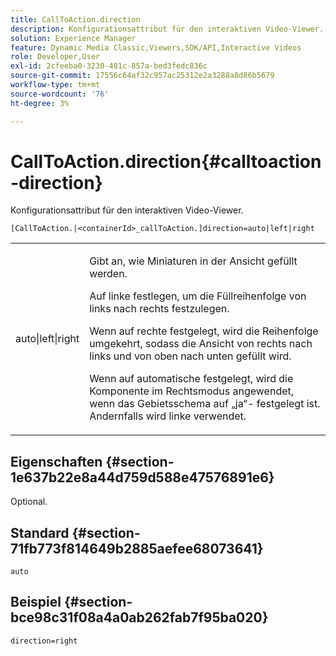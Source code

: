 ```yaml
---
title: CallToAction.direction
description: Konfigurationsattribut für den interaktiven Video-Viewer.
solution: Experience Manager
feature: Dynamic Media Classic,Viewers,SDK/API,Interactive Videos
role: Developer,User
exl-id: 2cfeeba0-3230-481c-857a-bed3fedc836c
source-git-commit: 17556c64af32c957ac25312e2a3288a8d86b5679
workflow-type: tm+mt
source-wordcount: '76'
ht-degree: 3%

---
```


# CallToAction.direction{#calltoaction-direction}

Konfigurationsattribut für den interaktiven Video-Viewer.

`[CallToAction.|<containerId>_callToAction.]direction=auto|left|right`

<table id="table_441553CD34C94A58A9D7CBF772DEDDB6"> 
 <tbody> 
  <tr> 
   <td colname="col1"> <p> <span class="codeph"> auto|left|right </span> </p> </td> 
   <td colname="col2"> <p> Gibt an, wie Miniaturen in der Ansicht gefüllt werden. </p> <p>Auf <span class="codeph"> linke </span> festlegen, um die Füllreihenfolge von links nach rechts festzulegen. </p> <p>Wenn auf <span class="codeph"> rechte </span> festgelegt, wird die Reihenfolge umgekehrt, sodass die Ansicht von rechts nach links und von oben nach unten gefüllt wird. </p> <p>Wenn auf <span class="codeph"> automatische </span> festgelegt, wird die Komponente im Rechtsmodus angewendet, wenn das Gebietsschema auf <span class="codeph"> „ja“-</span> festgelegt ist. Andernfalls wird <span class="codeph"> linke </span> verwendet. </p> </td> 
  </tr> 
 </tbody> 
</table>

## Eigenschaften {#section-1e637b22e8a44d759d588e47576891e6}

Optional.

## Standard {#section-71fb773f814649b2885aefee68073641}

`auto`

## Beispiel {#section-bce98c31f08a4a0ab262fab7f95ba020}

```
direction=right
```
